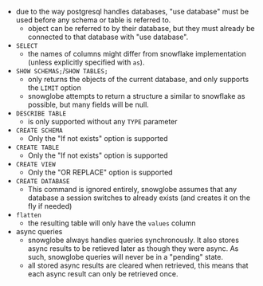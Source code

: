 * due to the way postgresql handles databases, "use database" must be used before any schema or table is referred to.
  * object can be referred to by their database, but they must already be connected to that database with "use database".
* `SELECT`
  * the names of columns might differ from snowflake implementation (unless explicitly specified with `as`).
* `SHOW SCHEMAS;`/`SHOW TABLES;`
  * only returns the objects of the current database, and only supports the `LIMIT` option
  * snowglobe attempts to return a structure a similar to snowflake as possible, but many fields will be null.
* `DESCRIBE TABLE` 
  * is only supported without any `TYPE` parameter
* `CREATE SCHEMA`
  * Only the "If not exists" option is supported
* `CREATE TABLE`
  * Only the "If not exists" option is supported
* `CREATE VIEW`
  * Only the "OR REPLACE" option is supported
* `CREATE DATABASE`
  * This command is ignored entirely, snowglobe assumes that any database a session switches to already exists (and
  creates it on the fly if needed)
* `flatten`
  * the resulting table will only have the `values` column
* async queries
  * snowglobe always handles queries synchronously. It also stores async results to be retieved later as 
    though they were async. As such, snowglobe queries will never be in a "pending" state.
  * all stored async results are cleared when retrieved, this means that each async result can only
    be retrieved once.